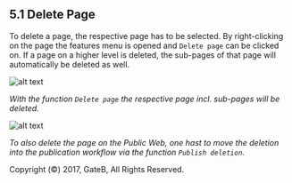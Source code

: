 ## 5.1 Delete Page

To delete a page, the respective page has to be selected. By right-clicking on the page the features menu is opened and `Delete page` can be clicked on. If a page on a higher level is deleted, the sub-pages of that page will automatically be deleted as well.  

![alt text](//reference/dummy.png "this is a placeholder")

*With the function `Delete page` the respective page incl. sub-pages will be deleted.*

![alt text](//reference/dummy.png "this is a placeholder")

*To also delete the page on the Public Web, one hast to move the deletion into the publication workflow via the function `Publish deletion`.*

Copyright (©) 2017, GateB, All Rights Reserved.
